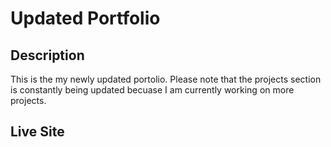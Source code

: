 # Updated Portfolio

## Description

This is the my newly updated portolio. Please note that the projects section is constantly being updated becuase I am currently working on more projects.

## Live Site
